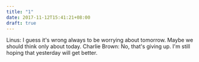 ```yaml
---
title: "1"
date: 2017-11-12T15:41:21+08:00
draft: true
---
```


Linus: I guess it's wrong always to be worrying about tomorrow. Maybe we should think only about today. Charlie Brown: No, that's giving up. I'm still hoping that yesterday will get better.
